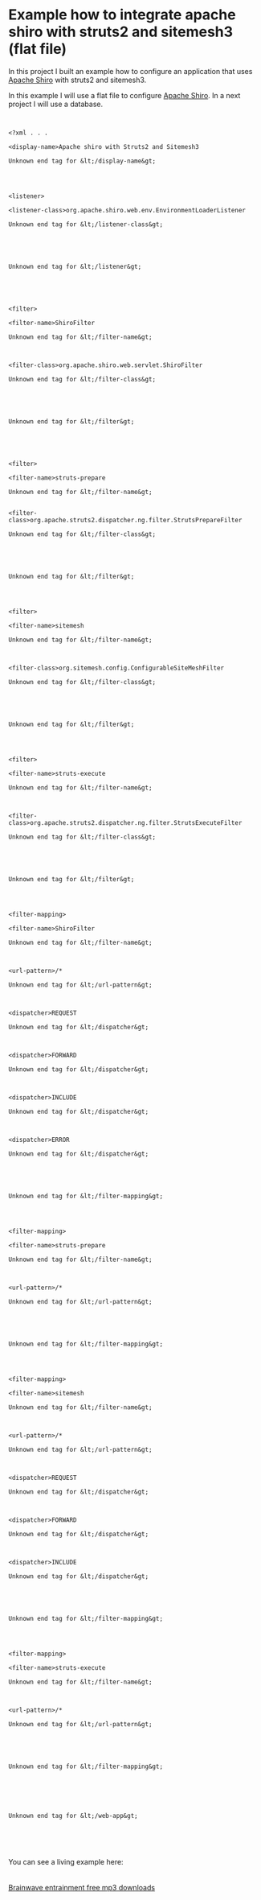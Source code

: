 <h1>Example how to integrate apache shiro with struts2 and sitemesh3 (flat file)</h1>

In this project I built an example how to configure an application that uses <a href='http://shiro.apache.org/'>Apache Shiro</a> with struts2 and sitemesh3.

In this example I will use a flat file to configure <a href='http://shiro.apache.org/'>Apache Shiro</a>. In a next project I will use a database.

```


<?xml . . .

<display-name>Apache shiro with Struts2 and Sitemesh3

Unknown end tag for &lt;/display-name&gt;




<listener>

<listener-class>org.apache.shiro.web.env.EnvironmentLoaderListener

Unknown end tag for &lt;/listener-class&gt;





Unknown end tag for &lt;/listener&gt;





<filter>

<filter-name>ShiroFilter

Unknown end tag for &lt;/filter-name&gt;



<filter-class>org.apache.shiro.web.servlet.ShiroFilter

Unknown end tag for &lt;/filter-class&gt;





Unknown end tag for &lt;/filter&gt;





<filter>

<filter-name>struts-prepare

Unknown end tag for &lt;/filter-name&gt;


<filter-class>org.apache.struts2.dispatcher.ng.filter.StrutsPrepareFilter

Unknown end tag for &lt;/filter-class&gt;





Unknown end tag for &lt;/filter&gt;




<filter>

<filter-name>sitemesh

Unknown end tag for &lt;/filter-name&gt;



<filter-class>org.sitemesh.config.ConfigurableSiteMeshFilter

Unknown end tag for &lt;/filter-class&gt;





Unknown end tag for &lt;/filter&gt;




<filter>

<filter-name>struts-execute

Unknown end tag for &lt;/filter-name&gt;



<filter-class>org.apache.struts2.dispatcher.ng.filter.StrutsExecuteFilter

Unknown end tag for &lt;/filter-class&gt;





Unknown end tag for &lt;/filter&gt;




<filter-mapping>

<filter-name>ShiroFilter

Unknown end tag for &lt;/filter-name&gt;



<url-pattern>/*

Unknown end tag for &lt;/url-pattern&gt;



<dispatcher>REQUEST

Unknown end tag for &lt;/dispatcher&gt;



<dispatcher>FORWARD

Unknown end tag for &lt;/dispatcher&gt;



<dispatcher>INCLUDE

Unknown end tag for &lt;/dispatcher&gt;



<dispatcher>ERROR

Unknown end tag for &lt;/dispatcher&gt;





Unknown end tag for &lt;/filter-mapping&gt;




<filter-mapping>

<filter-name>struts-prepare

Unknown end tag for &lt;/filter-name&gt;



<url-pattern>/*

Unknown end tag for &lt;/url-pattern&gt;





Unknown end tag for &lt;/filter-mapping&gt;




<filter-mapping>

<filter-name>sitemesh

Unknown end tag for &lt;/filter-name&gt;



<url-pattern>/*

Unknown end tag for &lt;/url-pattern&gt;



<dispatcher>REQUEST

Unknown end tag for &lt;/dispatcher&gt;



<dispatcher>FORWARD

Unknown end tag for &lt;/dispatcher&gt;



<dispatcher>INCLUDE

Unknown end tag for &lt;/dispatcher&gt;





Unknown end tag for &lt;/filter-mapping&gt;




<filter-mapping>

<filter-name>struts-execute

Unknown end tag for &lt;/filter-name&gt;



<url-pattern>/*

Unknown end tag for &lt;/url-pattern&gt;





Unknown end tag for &lt;/filter-mapping&gt;






Unknown end tag for &lt;/web-app&gt;



```


<br><br>
You can see a living example here:<br>
<br><br>
<a href='http://www.goodvibras.com'>Brainwave entrainment free mp3 downloads</a>
